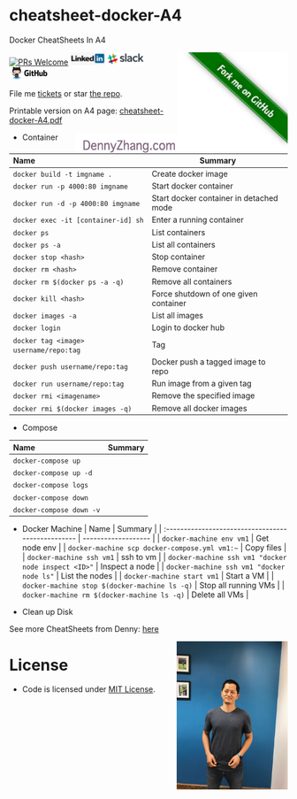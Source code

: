# cheatsheet-docker-A4
Docker CheatSheets In A4

<a href="https://github.com/DennyZhang?tab=followers"><img align="right" width="200" height="183" src="https://raw.githubusercontent.com/USDevOps/mywechat-slack-group/master/images/fork_github.png" /></a>

[![PRs Welcome](https://img.shields.io/badge/PRs-welcome-brightgreen.svg)](http://makeapullrequest.com) [![LinkedIn](https://raw.githubusercontent.com/USDevOps/mywechat-slack-group/master/images/linkedin.png)](https://www.linkedin.com/in/dennyzhang001) [![Slack](https://raw.githubusercontent.com/USDevOps/mywechat-slack-group/master/images/slack.png)](https://www.dennyzhang.com/slack) [![Github](https://raw.githubusercontent.com/USDevOps/mywechat-slack-group/master/images/github.png)](https://github.com/DennyZhang)

File me [tickets](https://github.com/DennyZhang/cheatsheet-docker-A4/issues) or star [the repo](https://github.com/DennyZhang/cheatsheet-docker-A4).

Printable version on A4 page: [cheatsheet-docker-A4.pdf](cheatsheet-docker-A4.pdf)

<a href="https://www.dennyzhang.com"><img align="right" width="185" height="37" src="https://raw.githubusercontent.com/USDevOps/mywechat-slack-group/master/images/dns_small.png"></a>

- Container

| Name                                        | Summary                                 |
| :------------------------------------------ | --------------------------------------- |
| `docker build -t imgname .`                 | Create docker image                     |
| `docker run -p 4000:80 imgname`             | Start docker container                  |
| `docker run -d -p 4000:80 imgname`          | Start docker container in detached mode |
| `docker exec -it [container-id] sh`         | Enter a running container               |
| `docker ps`                                 | List containers                         |
| `docker ps -a`                              | List all containers                     |
| `docker stop <hash>`                        | Stop container                          |
| `docker rm <hash>`                          | Remove container                        |
| `docker rm $(docker ps -a -q)`              | Remove all containers                   |
| `docker kill <hash>`                        | Force shutdown of one given container   |
| `docker images -a`                          | List all images                         |
| `docker login`                              | Login to docker hub                     |
| `docker tag <image> username/repo:tag`      | Tag <image>                             |
| `docker push username/repo:tag`             | Docker push a tagged image to repo      |
| `docker run username/repo:tag`              | Run image from a given tag              |
| `docker rmi <imagename>`                    | Remove the specified image              |
| `docker rmi $(docker images -q)`            | Remove all docker images                |

- Compose

| Name                     | Summary   |
| :----------------------- | --------- |
| `docker-compose up`      |           |
| `docker-compose up -d`   |           |
| `docker-compose logs`    |           |
| `docker-compose down`    |           |
| `docker-compose down -v` |           |

- Docker Machine
| Name                                                | Summary              |
| :-------------------------------------------------  | -------------------  |
| `docker-machine env vm1`                            | Get node env         |
| `docker-machine scp docker-compose.yml vm1:~`       | Copy files           |
| `docker-machine ssh vm1`                            | ssh to vm            |
| `docker-machine ssh vm1 "docker node inspect <ID>"` | Inspect a node       |
| `docker-machine ssh vm1 "docker node ls"`           | List the nodes       |
| `docker-machine start vm1`                          | Start a VM           |
| `docker-machine stop $(docker-machine ls -q)`       | Stop all running VMs |
| `docker-machine rm $(docker-machine ls -q)`         | Delete all VMs       |

- Clean up Disk

See more CheatSheets from Denny: [here](https://github.com/topics/denny-cheatsheets)

<a href="https://www.dennyzhang.com"><img align="right" width="201" height="268" src="https://raw.githubusercontent.com/USDevOps/mywechat-slack-group/master/images/denny_201706.png"></a>

# License
- Code is licensed under [MIT License](https://www.dennyzhang.com/wp-content/mit_license.txt).
